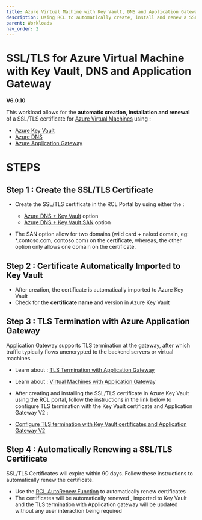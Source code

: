 ```yaml
---
title: Azure Virtual Machine with Key Vault, DNS and Application Gateway
description: Using RCL to automatically create, install and renew a SSL/TLS certificates in an Azure VM using Key Vault, DNS and Application Gateway
parent: Workloads
nav_order: 2
---
```


# SSL/TLS for Azure Virtual Machine with Key Vault, DNS and Application Gateway

**V6.0.10**

This workload allows for the **automatic creation, installation and renewal** of a SSL/TLS certificate for [Azure Virtual Machines](https://docs.microsoft.com/en-us/azure/virtual-machines/) using :

- [Azure Key Vault](https://docs.microsoft.com/en-us/azure/key-vault/certificates/about-certificates) 
- [Azure DNS](https://docs.microsoft.com/en-us/azure/dns/) 
- [Azure Application Gateway](https://docs.microsoft.com/en-us/azure/application-gateway/overview)

# STEPS

## Step 1 : Create the SSL/TLS Certificate

- Create the SSL/TLS certificate in the RCL Portal by using either the :
    - [Azure DNS + Key Vault](../portal/azure-keyvault.md) option
    - [Azure DNS + Key Vault SAN](../portal/azure-keyvault-san.md) option

- The SAN option allow for two domains (wild card + naked domain, eg: *.contoso.com, contoso.com) on the certificate, whereas, the other option only allows one domain on the certificate.

## Step 2 : Certificate Automatically Imported to Key Vault

- After creation, the certificate is automatically imported to Azure Key Vault
- Check for the **certificate name** and version in Azure Key Vault

## Step 3 : TLS Termination with Azure Application Gateway

Application Gateway supports TLS termination at the gateway, after which traffic typically flows unencrypted to the backend servers or virtual machines.

- Learn about : [TLS Termination with Application Gateway](https://docs.microsoft.com/en-us/azure/application-gateway/ssl-overview)
- Learn about : [Virtual Machines with Application Gateway](https://docs.microsoft.com/en-us/azure/application-gateway/quick-create-portal)
- After creating and installing the SSL/TLS certificate in Azure Key Vault using the RCL portal, follow the instructions in the link below to configure TLS termination with the Key Vault certificate and Application Gateway V2 :

- [Configure TLS termination with Key Vault certificates and Application Gateway V2](https://docs.microsoft.com/en-us/azure/application-gateway/configure-key-vault-portal)

## Step 4 : Automatically Renewing a SSL/TLS Certificate

SSL/TLS Certificates will expire within 90 days. Follow these instructions to automatically renew the certificate.

- Use the [RCL AutoRenew Function](../autorenew/introduction.md) to automatically renew certificates
- The certificates will be automatically renewed , imported to Key Vault and the TLS termination with Application gateway will be updated without any user interaction being required


